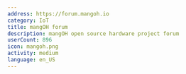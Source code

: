 ```yaml
---
address: https://forum.mangoh.io
category: IoT
title: mangOH forum
description: mangOH open source hardware project forum
userCount: 896
icon: mangoh.png
activity: medium
language: en_US
---
```

